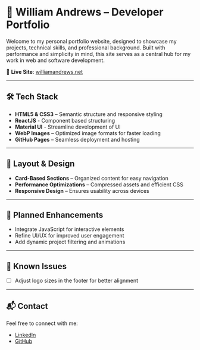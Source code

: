 # 💼 William Andrews – Developer Portfolio

Welcome to my personal portfolio website, designed to showcase my projects, technical skills, and professional background. Built with performance and simplicity in mind, this site serves as a central hub for my work in web and software development.

🔗 **Live Site**: [williamandrews.net](https://williamandrews.net)

---

## 🛠️ Tech Stack

- **HTML5 & CSS3** – Semantic structure and responsive styling
- **ReactJS** - Component based structuring
- **Material UI** - Streamline development of UI
- **WebP Images** – Optimized image formats for faster loading
- **GitHub Pages** – Seamless deployment and hosting

---

## 📐 Layout & Design

- **Card-Based Sections** – Organized content for easy navigation
- **Performance Optimizations** – Compressed assets and efficient CSS
- **Responsive Design** – Ensures usability across devices

---

## 🚧 Planned Enhancements

- Integrate JavaScript for interactive elements
- Refine UI/UX for improved user engagement
- Add dynamic project filtering and animations

---

## 🐞 Known Issues

- [ ] Adjust logo sizes in the footer for better alignment

---

## 📬 Contact

Feel free to connect with me:

- [LinkedIn](https://www.linkedin.com/in/william-cs)
- [GitHub](https://github.com/williamandrews2)


